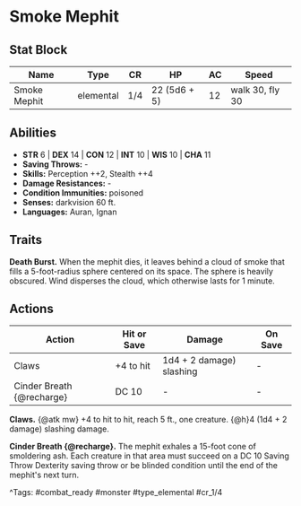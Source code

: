 # Smoke Mephit

## Stat Block

| Name | Type | CR | HP | AC | Speed |
|------|------|----|----|----|-------|
| Smoke Mephit | elemental | 1/4 | 22 (5d6 + 5) | 12 | walk 30, fly 30 |

## Abilities

- **STR** 6 | **DEX** 14 | **CON** 12 | **INT** 10 | **WIS** 10 | **CHA** 11
- **Saving Throws:** -  
- **Skills:** Perception ++2, Stealth ++4  
- **Damage Resistances:** -  
- **Condition Immunities:** poisoned  
- **Senses:** darkvision 60 ft.  
- **Languages:** Auran, Ignan

## Traits

**Death Burst.** When the mephit dies, it leaves behind a cloud of smoke that fills a 5-foot-radius sphere centered on its space. The sphere is heavily obscured. Wind disperses the cloud, which otherwise lasts for 1 minute.


## Actions

| Action | Hit or Save | Damage | On Save |
|--------|--------------|--------|----------|
| Claws | +4 to hit | 1d4 + 2 damage) slashing | - |
| Cinder Breath {@recharge} | DC 10 | - | - |

**Claws.** {@atk mw} +4 to hit to hit, reach 5 ft., one creature. {@h}4 (1d4 + 2 damage) slashing damage.

**Cinder Breath {@recharge}.** The mephit exhales a 15-foot cone of smoldering ash. Each creature in that area must succeed on a DC 10 Saving Throw Dexterity saving throw or be blinded condition until the end of the mephit's next turn.


^Tags: #combat_ready #monster #type_elemental #cr_1/4